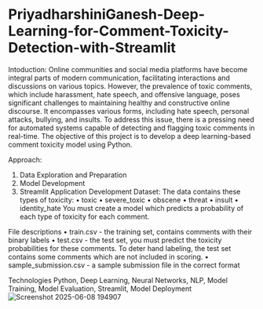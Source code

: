# PriyadharshiniGanesh-Deep-Learning-for-Comment-Toxicity-Detection-with-Streamlit

Intoduction:
Online communities and social media platforms have become integral parts of modern communication, facilitating interactions and discussions on various topics. However, the prevalence of toxic comments, which include harassment, hate speech, and offensive language, poses significant challenges to maintaining healthy and constructive online discourse. It encompasses various forms, including hate speech, personal attacks, bullying, and insults. 
To address this issue, there is a pressing need for automated systems capable of detecting and flagging toxic comments in real-time. The objective of this project is to develop a deep learning-based comment toxicity model using Python.

Approach:
1.  Data Exploration and Preparation
2.  Model Development
3.  Streamlit Application Development
Dataset:
The data contains these types of toxicity:
•	toxic
•	severe_toxic
•	obscene
•	threat
•	insult
•	identity_hate
You must create a model which predicts a probability of each type of toxicity for each comment.

File descriptions
•	train.csv - the training set, contains comments with their binary labels
•	test.csv - the test set, you must predict the toxicity probabilities for these comments. To deter hand labeling, the test set contains some comments which are not included in scoring.
•	sample_submission.csv - a sample submission file in the correct format

Technologies
Python, Deep Learning, Neural Networks, NLP, Model Training, Model Evaluation, Streamlit, Model Deployment
![Screenshot 2025-06-08 194907](https://github.com/user-attachments/assets/a02e4561-58b1-435b-b83e-1e86dc7f8687)
